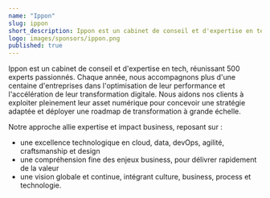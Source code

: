 ```yaml
---
name: "Ippon"
slug: ippon
short_description: Ippon est un cabinet de conseil et d'expertise en tech qui réunit 500 passionnés, animés par le goût du challenge et de l'innovation. Nous accompagnons les organisations dans leur transformation numérique, en les aidant à concevoir leur stratégie et à déployer leur roadmap à l'échelle, afin de délivrer rapidement la valeur attendue. "
logo: images/sponsors/ippon.png  
published: true
---
```

Ippon est un cabinet de conseil et d'expertise en tech, réunissant 500 experts passionnés. Chaque année, nous accompagnons plus d'une centaine d'entreprises dans l'optimisation de leur performance et l'accélération de leur transformation digitale.
Nous aidons nos clients à exploiter pleinement leur asset numérique pour concevoir une stratégie adaptée et déployer une roadmap de transformation à grande échelle. 

Notre approche allie expertise et impact business, reposant sur :

- une excellence technologique en cloud, data, devOps, agilité, craftsmanship et design
- une compréhension fine des enjeux business, pour délivrer rapidement de la valeur
- une vision globale et continue, intégrant culture, business, process et technologie. 

